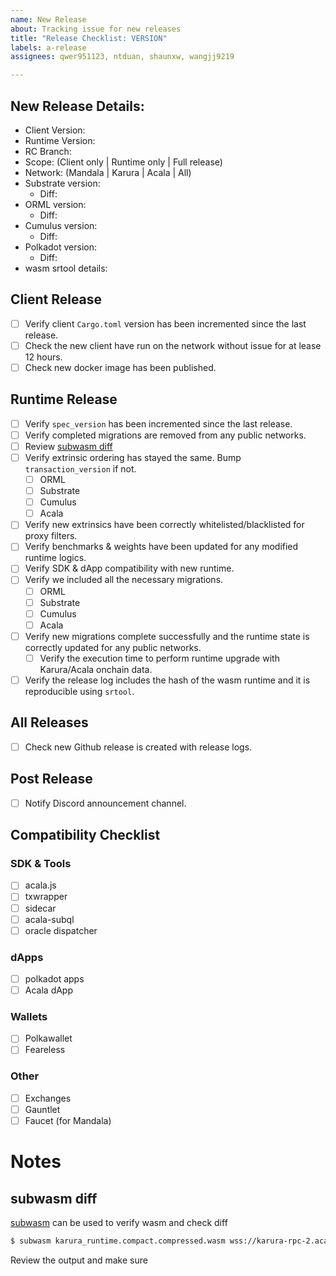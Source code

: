 ```yaml
---
name: New Release
about: Tracking issue for new releases
title: "Release Checklist: VERSION"
labels: a-release
assignees: qwer951123, ntduan, shaunxw, wangjj9219

---
```


## New Release Details:

- Client Version:
- Runtime Version:
- RC Branch:
- Scope: (Client only | Runtime only | Full release)
- Network: (Mandala | Karura | Acala | All)
- Substrate version:
  - Diff:
- ORML version:
  - Diff:
- Cumulus version:
  - Diff:
- Polkadot version:
  - Diff:
- wasm srtool details:

## Client Release

- [ ] Verify client `Cargo.toml` version has been incremented since the last release.
- [ ] Check the new client have run on the network without issue for at lease 12 hours.
- [ ] Check new docker image has been published.

## Runtime Release

- [ ] Verify `spec_version` has been incremented since the last release.
- [ ] Verify completed migrations are removed from any public networks.
- [ ] Review [subwasm diff](#subwasm-diff)
- [ ] Verify extrinsic ordering has stayed the same. Bump `transaction_version` if not.
  - [ ] ORML
  - [ ] Substrate
  - [ ] Cumulus
  - [ ] Acala
- [ ] Verify new extrinsics have been correctly whitelisted/blacklisted for proxy filters.
- [ ] Verify benchmarks & weights have been updated for any modified runtime logics.
- [ ] Verify SDK & dApp compatibility with new runtime.
- [ ] Verify we included all the necessary migrations.
  - [ ] ORML
  - [ ] Substrate
  - [ ] Cumulus
  - [ ] Acala
- [ ] Verify new migrations complete successfully and the runtime state is correctly updated for any public networks.
  - [ ] Verify the execution time to perform runtime upgrade with Karura/Acala onchain data.
- [ ] Verify the release log includes the hash of the wasm runtime and it is reproducible using `srtool`.

## All Releases

- [ ] Check new Github release is created with release logs.

## Post Release

- [ ] Notify Discord announcement channel.

## Compatibility Checklist

### SDK & Tools

- [ ] acala.js
- [ ] txwrapper
- [ ] sidecar
- [ ] acala-subql
- [ ] oracle dispatcher

### dApps

- [ ] polkadot apps
- [ ] Acala dApp

### Wallets

- [ ] Polkawallet
- [ ] Feareless

### Other

- [ ] Exchanges
- [ ] Gauntlet
- [ ] Faucet (for Mandala)

# Notes

## subwasm diff

[subwasm](https://github.com/chevdor/subwasm/) can be used to verify wasm and check diff

```bash
$ subwasm karura_runtime.compact.compressed.wasm wss://karura-rpc-2.aca-api.network/ws
```

Review the output and make sure 
